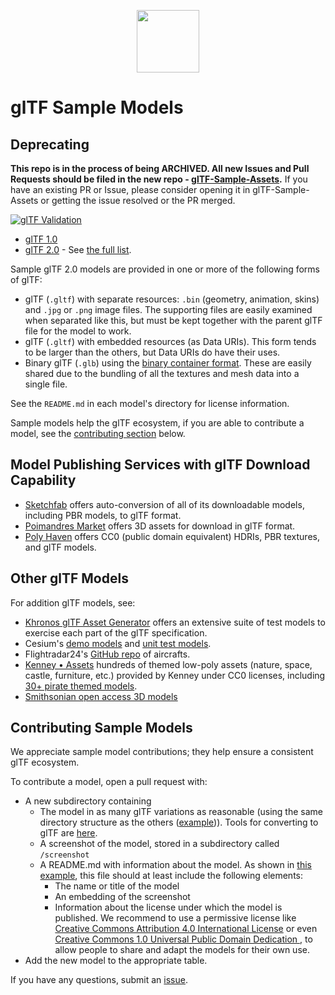 <p align="center">
<img src="2.0/glTF_RGB_June16.svg" height="100">
</p>

# glTF Sample Models

## Deprecating

**This repo is in the process of being ARCHIVED. All new Issues and Pull Requests should be filed in the new repo - [glTF-Sample-Assets](https://github.com/KhronosGroup/glTF-Sample-Assets).**
If you have an existing PR or Issue, please consider opening it in glTF-Sample-Assets or getting the issue resolved or the PR merged.

[![glTF Validation](https://github.com/KhronosGroup/glTF-Sample-Models/workflows/glTF%20Validation/badge.svg?branch=master)](https://github.com/KhronosGroup/glTF-Sample-Models/actions)

- [glTF 1.0](1.0)
- [glTF 2.0](2.0) - See [the full list](2.0).

Sample glTF 2.0 models are provided in one or more of the following forms of glTF:

* glTF (`.gltf`) with separate resources: `.bin` (geometry, animation, skins) and `.jpg` or `.png` image files.  The supporting files are easily examined when separated like this, but must be kept together with the parent glTF file for the model to work.
* glTF (`.gltf`) with embedded resources (as Data URIs).  This form tends to be larger than the others, but Data URIs do have their uses.
* Binary glTF (`.glb`) using the [binary container format](https://github.com/KhronosGroup/glTF/blob/master/specification/2.0/README.md#glb-file-format-specification).  These are easily shared due to the bundling of all the textures and mesh data into a single file.

See the `README.md` in each model's directory for license information.

Sample models help the glTF ecosystem, if you are able to contribute a model, see the [contributing section](#contributing-sample-models) below.

## Model Publishing Services with glTF Download Capability

* [Sketchfab](https://sketchfab.com/features/gltf) offers auto-conversion of all of its downloadable models, including PBR models, to glTF format.
* [Poimandres Market](https://market.pmnd.rs/) offers 3D assets for download in glTF format.
* [Poly Haven](https://polyhaven.com/) offers CC0 (public domain equivalent) HDRIs, PBR textures, and glTF models.

## Other glTF Models

For addition glTF models, see:

* [Khronos glTF Asset Generator](https://github.com/KhronosGroup/glTF-Asset-Generator) offers an extensive suite of test models to exercise each part of the glTF specification.
* Cesium's [demo models](https://github.com/AnalyticalGraphicsInc/cesium/tree/master/Apps/SampleData/models) and [unit test models](https://github.com/AnalyticalGraphicsInc/cesium/tree/master/Specs/Data/Models).
* Flightradar24's [GitHub repo](https://github.com/kalmykov/fr24-3d-models) of aircrafts.
* [Kenney • Assets](https://kenney.nl/assets?q=3d) hundreds of themed low-poly assets (nature, space, castle, furniture, etc.) provided by Kenney under CC0 licenses, including [30+ pirate themed models](https://kenney.nl/assets/pirate-kit).
* [Smithsonian open access 3D models](https://3d.si.edu/explore)

## Contributing Sample Models

We appreciate sample model contributions; they help ensure a consistent glTF ecosystem.

To contribute a model, open a pull request with:
* A new subdirectory containing
   * The model in as many glTF variations as reasonable (using the same directory structure as the others ([example](2.0/Box))). Tools for converting to glTF are [here](https://github.com/KhronosGroup/glTF#converters).
   * A screenshot of the model, stored in a subdirectory called `/screenshot`
   * A README.md with information about the model. As shown in [this example](https://raw.githubusercontent.com/KhronosGroup/glTF-Sample-Models/master/2.0/Box/README.md), this file should at least include the following elements:
      * The name or title of the model
      * An embedding of the screenshot
      * Information about the license under which the model is published. We recommend to use a permissive license like [Creative Commons Attribution 4.0 International License](http://creativecommons.org/licenses/by/4.0/) or even [Creative Commons 1.0 Universal Public Domain Dedication ](http://creativecommons.org/publicdomain/zero/1.0/), to allow people to share and adapt the models for their own use.    
* Add the new model to the appropriate table.

If you have any questions, submit an [issue](https://github.com/KhronosGroup/glTF-Sample-Models/issues).
